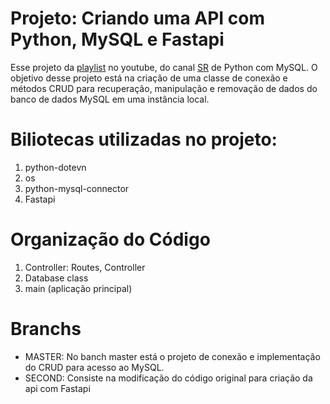# Projeto: Criando uma API com Python, MySQL e Fastapi

Esse projeto da [playlist](https://www.youtube.com/playlist?list=PLigQ9zMmlIqIrrgS9moTONXoUL4naGbf4) no youtube, do canal [SR](https://www.youtube.com/@SimplificandoRedes) 
de Python com MySQL. O objetivo desse projeto está na criação de uma classe de conexão e métodos CRUD para recuperação, manipulação e removação de dados do banco de dados
MySQL em uma instância local.

# Biliotecas utilizadas no projeto:

1. python-dotevn
2. os
3. python-mysql-connector
4. Fastapi

# Organização do Código

1. Controller: Routes, Controller
2. Database class
3. main (aplicação principal) 

# Branchs

- MASTER: No banch master está o projeto de conexão e implementação do CRUD para acesso ao MySQL.
- SECOND: Consiste na modificação do código original para criação da api com Fastapi
